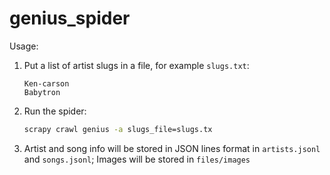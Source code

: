 # genius_spider

Usage:

1. Put a list of artist slugs in a file, for example `slugs.txt`:
   ```
   Ken-carson
   Babytron
   ```
2. Run the spider:
   ```sh
   scrapy crawl genius -a slugs_file=slugs.tx
   ```
3. Artist and song info will be stored in JSON lines format in `artists.jsonl` and `songs.jsonl`;
   Images will be stored in `files/images`
